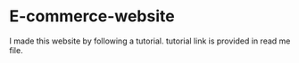 # E-commerce-website
I made this website by following a tutorial. tutorial link is provided in read me file.
